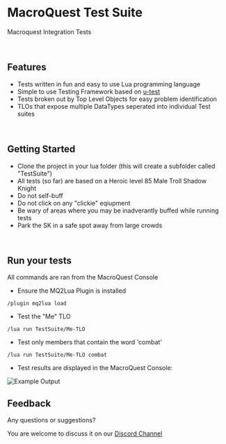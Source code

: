 <br/>

# MacroQuest Test Suite
Macroquest Integration Tests

<br/>

## Features
- Tests written in fun and easy to use Lua programming language
- Simple to use Testing Framework based on [u-test](https://github.com/IUdalov/u-test)
- Tests broken out by Top Level Objects for easy problem identification
- TLOs that expose multiple DataTypes seperated into individual Test suites

<br/>

## Getting Started
- Clone the project in your lua folder (this will create a subfolder called "TestSuite")
- All tests (so far) are based on a Heroic level 85 Male Troll Shadow Knight
- Do not self-buff
- Do not click on any "clickie" eqiupment
- Be wary of areas where you may be inadverantly buffed while running tests
- Park the SK in a safe spot away from large crowds

<br/>

## Run your tests

All commands are ran from the MacroQuest Console
- Ensure the MQ2Lua Plugin is installed


```
/plugin mq2lua load
```

- Test the "Me" TLO
```
/lua run TestSuite/Me-TLO
```

- Test only members that contain the word 'combat'
```
/lua run TestSuite/Me-TLO combat
```

- Test results are displayed in the MacroQuest Console:

![Example Output](/images/testSuite_example_run.png)


## Feedback 
Any questions or suggestions?

You are welcome to discuss it on our [Discord Channel](https://discord.gg/gKktV3DY6M)

<br/>